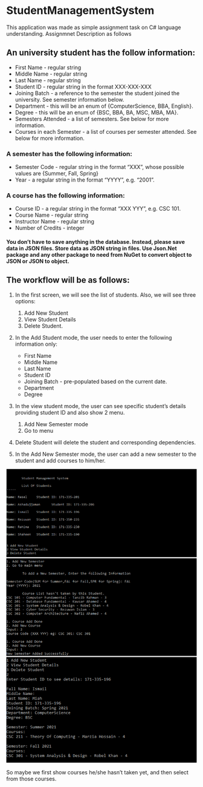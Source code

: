 # StudentManagementSystem
This application was made as simple assignment task on C# language understanding. Assignmnet Description as follows

## An university student has the follow information: 
- First Name - regular string 
- Middle Name - regular string 
- Last Name - regular string 
- Student ID - regular string in the format XXX-XXX-XXX 
- Joining Batch - a reference to the semester the student joined the university. See semester information below. 
- Department - this will be an enum of {ComputerScience, BBA, English}.
- Degree - this will be an enum of {BSC, BBA, BA, MSC, MBA, MA}. 
- Semesters Attended - a list of semesters. See below for more information. 
- Courses in each Semester - a list of courses per semester attended. See below for more information.

### A semester has the following information: 
- Semester Code - regular string in the format “XXX”, whose possible values are {Summer, Fall, Spring} 
- Year - a regular string in the format “YYYY”, e.g. “2001”. 

### A course has the following information: 
- Course ID - a regular string in the format “XXX YYY”, e.g. CSC 101.
- Course Name - regular string 
- Instructor Name - regular string 
- Number of Credits - integer 

#### You don’t have to save anything in the database. Instead, please save data in JSON files. Store data as JSON string in files. Use Json.Net package and any other package to need from NuGet to convert object to JSON or JSON to object.

## The workflow will be as follows: 
1. In the first screen, we will see the list of students. Also, we will see three options: 
    1. Add New Student
    2. View Student Details
    3. Delete Student.
2. In the Add Student mode, the user needs to enter the following information only: 
    - First Name 
    - Middle Name 
    - Last Name 
    - Student ID 
    - Joining Batch - pre-populated based on the current date. 
    - Department 
    - Degree 

3. In the view student mode, the user can see specific student’s details providing student ID and also show 2 menu. 
   1. Add New Semester mode
   2. Go to menu
4. Delete Student will delete the student and corresponding dependencies. 
5. In the Add New Semester mode, the user can add a new semester to the student and add courses to him/her.

![Main menu](https://github.com/ismaelmiah/StudentManagementSystem/blob/main/Images/Main%20Menu.png?raw=true)
![Add Semester](https://github.com/ismaelmiah/StudentManagementSystem/blob/main/Images/Add%20Semester.png?raw=true)
![Add Course](https://github.com/ismaelmiah/StudentManagementSystem/blob/main/Images/Add%20Course.png?raw=true)

So maybe we first show courses he/she hasn’t taken yet, and then select from those courses. 
